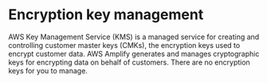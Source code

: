 # Encryption key management<a name="encryption-key-management"></a>

AWS Key Management Service \(KMS\) is a managed service for creating and controlling customer master keys \(CMKs\), the encryption keys used to encrypt customer data\. AWS Amplify generates and manages cryptographic keys for encrypting data on behalf of customers\. There are no encryption keys for you to manage\.